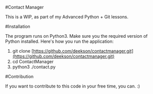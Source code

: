 #Contact Manager

This is a WIP, as part of my Advanced Python + Git lessons. 

#Installation

The program runs on Python3. Make sure you the required version of Python installed. Here's how you run the application:

1. git clone  [https://github.com/deekson/contactmanager.git](https://github.com/deekson/contactmanager.git)
2. cd ContactManager
3. python3 ./contact.py

#Contribution

If you want to contribute to this code in your free time, you can. :)

